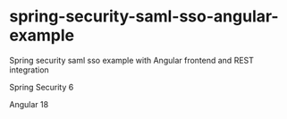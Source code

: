 # spring-security-saml-sso-angular-example
Spring security saml sso example with Angular frontend and REST integration

Spring Security 6

Angular 18
